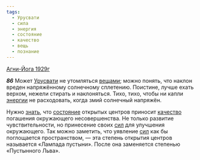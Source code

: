 ```yaml
---
tags:
  - Урусвати
  - сила
  - энергия
  - состояние
  - качество
  - вещь
  - познание
---
```


[Агни-Йога 1929г](https://127.0.0.1:4002/agni/1929)

___86___
Может [Урусвати](../../../tags/#Урусвати) не утомляться [вещами](../../../tags/#вещь); можно понять, что наклон вреден напряжённому солнечному сплетению. Поистине, лучше ехать верхом, нежели стирать и наклоняться. Тихо, тихо, чтобы ни капли [энергии](../../../tags/#энергия) не расходовать, когда змий солнечный напряжён.   

Нужно [знать](../../../tags/#познание), что [состояние](../../../tags/#состояние) открытых центров приносит [качество](../../../tags/#качество) погашения окружающего несовершенства. Не только развитие чувствительности, но принесение своих [сил](../../../tags/#сила) для улучшения окружающего. Так можно заметить, что уявление [сил](../../../tags/#сила) как бы поглощается пространством, — эта степень открытия центров называется «Лампада пустыни». После она заменяется степенью «Пустынного Льва».